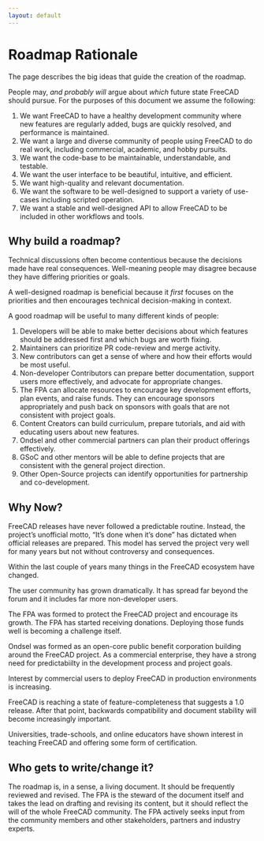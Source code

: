 ```yaml
---
layout: default
---
```


# Roadmap Rationale

The page describes the big ideas that guide the creation of the roadmap.

People may, _and probably will_ argue about _which_ future state FreeCAD should pursue.  For the purposes of this document we assume the following:

1. We want FreeCAD to have a healthy development community where new features are regularly added, bugs are quickly resolved, and performance is maintained.
2. We want a large and diverse community of people using FreeCAD to do real work, including commercial, academic, and hobby pursuits.
3. We want the code-base to be maintainable, understandable, and testable.
4. We want the user interface to be beautiful, intuitive, and efficient.
5. We want high-quality and relevant documentation.
6. We want the software to be well-designed to support a variety of use-cases including scripted operation.
7. We want a stable and well-designed API to allow FreeCAD to be included in other workflows and tools.

## Why build a roadmap?

Technical discussions often become contentious because the decisions made have real consequences.  Well-meaning people may disagree because they have differing priorities or goals.

A well-designed roadmap is beneficial because it _first_ focuses on the priorities and then encourages technical decision-making in context.

A good roadmap will be useful to many different kinds of people:

1. Developers will be able to make better decisions about which features should be addressed first and which bugs are worth fixing.
2. Maintainers can prioritize PR code-review and merge activity.
3. New contributors can get a sense of where and how their efforts would be most useful.
4. Non-developer Contributors can prepare better documentation, support users more effectively, and advocate for appropriate changes.
5. The FPA can allocate resources to encourage key development efforts, plan events, and raise funds. They can encourage sponsors appropriately and push back on sponsors with goals that are not consistent with project goals.
6. Content Creators can build curriculum, prepare tutorials, and aid with educating users about new features.
7. Ondsel and other commercial partners can plan their product offerings effectively.
8. GSoC and other mentors will be able to define projects that are consistent with the general project direction.
9. Other Open-Source projects can identify opportunities for partnership and co-development.

## Why Now?

FreeCAD releases have never followed a predictable routine.  Instead, the project’s unofficial motto,  “It’s done when it’s done” has dictated when official releases are prepared.  This model has served the project very well for many years but not without controversy and consequences.

Within the last couple of years many things in the FreeCAD ecosystem have changed.

The user community has grown dramatically.  It has spread far beyond the forum and it includes far more non-developer users.

The FPA was formed to protect the FreeCAD project and encourage its growth.  The FPA has started receiving donations. Deploying those funds well is becoming a challenge itself.

Ondsel was formed as an open-core public benefit corporation building around the FreeCAD project.  As a commercial enterprise, they have a strong need for predictabiilty in the development process and project goals.

Interest by commercial users to deploy FreeCAD in production environments is increasing.

FreeCAD is reaching a state of feature-completeness that suggests a 1.0 release. After that point, backwards compatibility and document stability will become increasingly important.

Universities, trade-schools, and online educators have shown interest in teaching FreeCAD and offering some form of certification.


## Who gets to write/change it?

The roadmap is, in a sense, a living document.  It should be frequently reviewed and revised. The FPA is the steward of the document itself and takes the lead on drafting and revising its content, but it should reflect the will of the whole FreeCAD community.  The FPA actively seeks input from the community members and other stakeholders, partners and industry experts.
